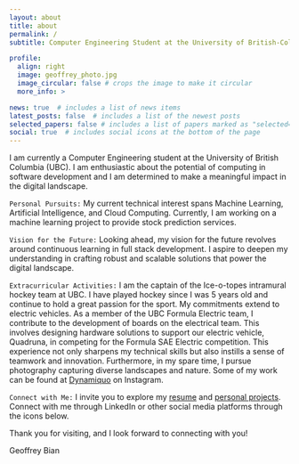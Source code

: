 ```yaml
---
layout: about
title: about
permalink: /
subtitle: Computer Engineering Student at the University of British-Columbia

profile:
  align: right
  image: geoffrey_photo.jpg
  image_circular: false # crops the image to make it circular
  more_info: >

news: true  # includes a list of news items
latest_posts: false  # includes a list of the newest posts
selected_papers: false # includes a list of papers marked as "selected={true}"
social: true  # includes social icons at the bottom of the page
---
```


I am currently a Computer Engineering student at the University of British Columbia (UBC). I am enthusiastic about the potential of computing in software development and I am determined to make a meaningful impact in the digital landscape. 

`Personal Pursuits:`
My current technical interest spans Machine Learning, Artificial Intelligence, and Cloud Computing. Currently, I am working on a machine learning project to provide stock prediction services. 

`Vision for the Future:` 
Looking ahead, my vision for the future revolves around continuous learning in full stack development. I aspire to deepen my understanding in crafting robust and scalable solutions that power the digital landscape. 

`Extracurricular Activities:`
I am the captain of the Ice-o-topes intramural hockey team at UBC. I have played hockey since I was 5 years old and continue to hold a great passion for the sport. My commitments extend to electric vehicles. As a member of the UBC Formula Electric team, I contribute to the development of boards on the electrical team. This involves designing hardware solutions to support our electric vehicle, Quadruna, in competing for the Formula SAE Electric competition. This experience not only sharpens my technical skills but also instills a sense of teamwork and innovation. Furthermore, in my spare time, I pursue photography capturing diverse landscapes and nature. Some of my work can be found at [Dynamiquo](https://www.instagram.com/geothought/) on Instagram. 

`Connect with Me:`
I invite you to explore my [resume](https://geoffreybian.github.io/cv/) and [personal projects](https://geoffreybian.github.io/projects/). Connect with me through LinkedIn or other social media platforms through the icons below.

Thank you for visiting, and I look forward to connecting with you!

Geoffrey Bian


<!-- 

Write your biography here. Tell the world about yourself. Link to your favorite [subreddit](http://reddit.com). You can put a picture in, too. The code is already in, just name your picture `prof_pic.jpg` and put it in the `img/` folder.

Put your address / P.O. box / other info right below your picture. You can also disable any of these elements by editing `profile` property of the YAML header of your `_pages/about.md`. Edit `_bibliography/papers.bib` and Jekyll will render your [publications page](/al-folio/publications/) automatically.

Link to your social media connections, too. This theme is set up to use [Font Awesome icons](https://fontawesome.com/) and [Academicons](https://jpswalsh.github.io/academicons/), like the ones below. Add your Facebook, Twitter, LinkedIn, Google Scholar, or just disable all of them. -->